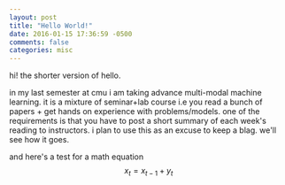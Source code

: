 ```yaml
---
layout: post
title: "Hello World!"
date: 2016-01-15 17:36:59 -0500
comments: false
categories: misc
---
```

hi! the shorter version of hello.

in my last semester at cmu i am taking advance multi-modal machine learning. it is a mixture of seminar+lab course i.e you read a bunch of papers + get hands on experience with problems/models. one of the requirements is that you have to post a short summary of each week's reading to instructors. i plan to use this as an excuse to keep a blag. we'll see how it goes.

and here's a test for a math equation $$x_t = x_{t-1} + y_t$$
